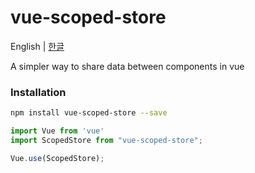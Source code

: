 # vue-scoped-store

English | [한글](README.ko.md)

A simpler way to share data between components in vue


### Installation

``` bash
npm install vue-scoped-store --save
```

``` js
import Vue from 'vue'
import ScopedStore from "vue-scoped-store";

Vue.use(ScopedStore);
```
